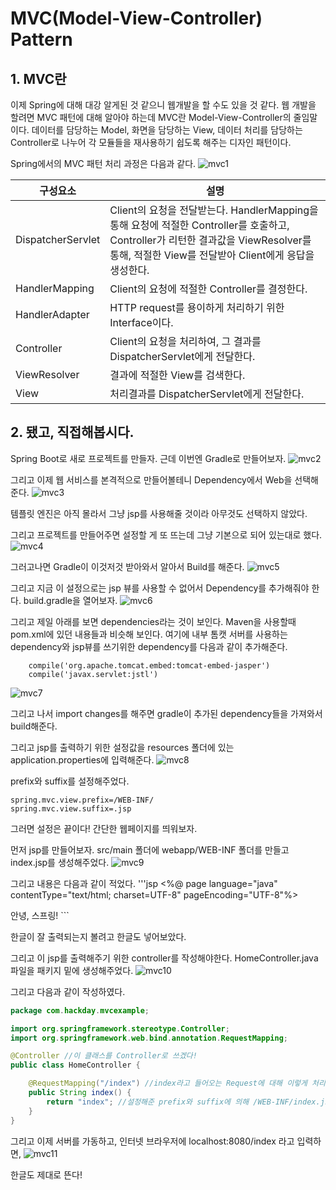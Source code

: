 MVC(Model-View-Controller) Pattern
========================

## 1. MVC란
이제 Spring에 대해 대강 알게된 것 같으니 웹개발을 할 수도 있을 것 같다. 웹 개발을 할려면 MVC 패턴에 대해 알아야 하는데 MVC란 Model-View-Controller의 줄임말이다. 데이터를 담당하는 Model, 화면을 담당하는 View, 데이터 처리를 담당하는 Controller로 나누어 각 모듈들을 재사용하기 쉽도록 해주는 디자인 패턴이다.

Spring에서의 MVC 패턴 처리 과정은 다음과 같다.
![mvc1](images/6-mvc/mvc1.png)

|구성요소|설명|
|-------|----|
DispatcherServlet | Client의 요청을 전달받는다. HandlerMapping을 통해 요청에 적절한 Controller를 호출하고, Controller가 리턴한 결과값을 ViewResolver를 통해, 적절한 View를 전달받아 Client에게 응답을 생성한다.
HandlerMapping | Client의 요청에 적절한 Controller를 결정한다.
HandlerAdapter | HTTP request를 용이하게 처리하기 위한 Interface이다.
Controller | Client의 요청을 처리하여, 그 결과를 DispatcherServlet에게 전달한다.
ViewResolver | 결과에 적절한 View를 검색한다.
View | 처리결과를 DispatcherServlet에게 전달한다.

## 2. 됐고, 직접해봅시다.
Spring Boot로 새로 프로젝트를 만들자. 근데 이번엔 Gradle로 만들어보자.
![mvc2](images/6-mvc/mvc2.png)

그리고 이제 웹 서비스를 본격적으로 만들어볼테니 Dependency에서 Web을 선택해준다.
![mvc3](images/6-mvc/mvc3.png)

템플릿 엔진은 아직 몰라서 그냥 jsp를 사용해줄 것이라 아무것도 선택하지 않았다.

그리고 프로젝트를 만들어주면 설정할 게 또 뜨는데 그냥 기본으로 되어 있는대로 했다.
![mvc4](images/6-mvc/mvc4.png)

그러고나면 Gradle이 이것저것 받아와서 알아서 Build를 해준다.
![mvc5](images/6-mvc/mvc5.png)

그리고 지금 이 설정으로는 jsp 뷰를 사용할 수 없어서 Dependency를 추가해줘야 한다. build.gradle을 열어보자.
![mvc6](images/6-mvc/mvc6.png)

그리고 제일 아래를 보면 dependencies라는 것이 보인다. Maven을 사용할때 pom.xml에 있던 내용들과 비슷해 보인다. 여기에 내부 톰캣 서버를 사용하는 dependency와 jsp뷰를 쓰기위한 dependency를 다음과 같이 추가해준다.
```
    compile('org.apache.tomcat.embed:tomcat-embed-jasper')
    compile('javax.servlet:jstl')
```
![mvc7](images/6-mvc/mvc7.png)

그리고 나서 import changes를 해주면 gradle이 추가된 dependency들을 가져와서 build해준다.

그리고 jsp를 출력하기 위한 설정값을 resources 폴더에 있는 application.properties에 입력해준다.
![mvc8](images/6-mvc/mvc8.png)

prefix와 suffix를 설정해주었다.
```
spring.mvc.view.prefix=/WEB-INF/
spring.mvc.view.suffix=.jsp
```

그러면 설정은 끝이다! 간단한 웹페이지를 띄워보자.

먼저 jsp를 만들어보자.
src/main 폴더에 webapp/WEB-INF 폴더를 만들고 index.jsp를 생성해주었다. 
![mvc9](images/6-mvc/mvc9.png)

그리고 내용은 다음과 같이 적었다.
'''jsp
<%@ page language="java" contentType="text/html; charset=UTF-8"
    pageEncoding="UTF-8"%>
<!DOCTYPE html>
<html>
<head>
    <meta http-equiv="Content-Type" content="text/html; charset=UTF-8">
    <title>Hello, Spring!</title>
</head>
<body>
안녕, 스프링!
</body>
</html>
```

한글이 잘 출력되는지 볼려고 한글도 넣어보았다.

그리고 이 jsp를 출력해주기 위한 controller를 작성해야한다. HomeController.java 파일을 패키지 밑에 생성해주었다.
![mvc10](images/6-mvc/mvc10.png)

그리고 다음과 같이 작성하였다.
```java
package com.hackday.mvcexample;

import org.springframework.stereotype.Controller;
import org.springframework.web.bind.annotation.RequestMapping;

@Controller //이 클래스를 Controller로 쓰겠다!
public class HomeController {

    @RequestMapping("/index") //index라고 들어오는 Request에 대해 이렇게 처리하겠다!
    public String index() {
        return "index"; //설정해준 prefix와 suffix에 의해 /WEB-INF/index.jsp가 브라우저에 나타날 것이다.
    }
}
```

그리고 이제 서버를 가동하고, 인터넷 브라우저에 localhost:8080/index 라고 입력하면,
![mvc11](images/6-mvc/mvc11.png)

한글도 제대로 뜬다!
